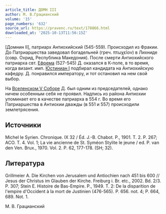 ```yaml
---
article_title: ДОМН III
author: М. В.Грацианский
volume: '15'
page_numbers: '632'
source_url: https://pravenc.ru/text/178866.html
downloaded_at: '2025-10-13T11:56:15Z'
---
```


[Домнин II], патриарх Антиохийский (545-559). Происходил из Фракии. До Патриаршества заведовал богадельней (греч. πτωχεῖον) в Лихниде (совр. Охрид, Республика Македония). После смерти Антиохийского патриарха свт. [Ефрема](https://pravenc.ru/text/ЕФРЕМ.html) (527-545) Д. оказался в К-поле, в то время, когда визант. имп. [Юстиниан I](<https://pravenc.ru/text/Юстиниан I.html>) подбирал кандидата на Антиохийскую кафедру. Д. понравился императору, и тот остановил на нем свой выбор.

На [Вселенском V Соборе](<https://pravenc.ru/text/Вселенский V Собор.html>) Д. был одним из председателей, однако ничем особенным себя не проявил. Надпись из района Антиохии упоминает его в качестве патриарха в 554 г. Во время его Патриаршества в Антиохии дважды (в 551 и 557) происходили землетрясения.

## Источники

Michel le Syrien. Chronique. IX 32 / Éd. J.-B. Chabot. P., 1901. T. 2. P. 267; ACO. T. 4. Vol. 1; La vie ancienne de St. Syméon Stylite le jeune / ed. P. van den Ven. Brux., 1970. Vol. 2. P. 62, 177-178. (SH; 32).

## Литература

Grillmeier A. Die Kirchen von Jerusalem und Antiochien nach 451 bis 600 // Jesus der Christus im Glauben der Kirche. Freiburg i. Br. etc., 2002. Bd. 2/3. P. 307; Stein E. Histoire de Bas-Empire. P., 1949. T. 2: De la disparition de l'empire d'Occident à la mort de Justinien (476-565). P. 656. not. 4; P. 664, 689. Not. 1.

М. В.  Грацианский

